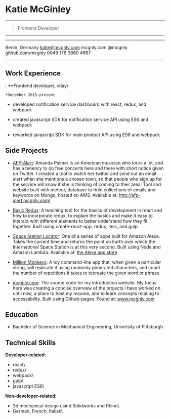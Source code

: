Katie McGinley
================

----

>	Frontend Developer

----



-------------------     ----------------------------
Berlin, Germany                     katie@mcgnly.com
mcgnly.com                                   @mcgnly
github.com/mcgnly                 0049 176 3860 4667
-------------------     ----------------------------



Work Experience
-------------------            

:	**Frontend developer, relayr

	*December 2015-present
	
* developed notification service dashboard with react, redux, and webpack

* created javascript SDK for notification service API using ES6 and webpack

* reworked javascript SDK for main product API using ES6 and webpack


Side Projects
--------------

-	[AFP-Alert](https://github.com/mcgnly/email-keyword): 
	 Amanda Palmer is an American musician who tours a lot, and has a tenency to do free concerts here and there with short notice given on Twitter. I created a tool to watch her twitter and send out an email alert when she mentions a chosen town, so that people who sign up for the service will know if she is thinking of coming to their area. Tool and website built with meteor, database to hold collections of emails and keywords on Mongo, hosted on AWS. Available at: http://afp-alert.mcgnly.com\


-	[Basic Redux](https://github.com/mcgnly/basic-redux):
	A teaching tool for the basics of development in react and how to incorporate redux, to explain the basics and make it easy to interact with different elements to better understand how they fit together. Built using create-react-app, redux, less, and gulp.

-	[Space Station Locator](https://github.com/mcgnly/alexa-iss):
	One of a series of apps built for Amazon Alexa. Takes the current time and returns the point on Earth over which the International Space Station is at this very second. Built using Node and Amazon Lambda. Available at: [the Alexa app store](https://www.amazon.com/mcgnly-Space-Station/dp/B01MZ2ONRB/ref=sr_1_2?s=digital-skills&ie=UTF8&qid=1486298736&sr=1-2&keywords=mcgnly)

-	[Million Monkeys](https://github.com/mcgnly/million-monkeys):
	A toy command-line app that, when given a particular string, will replicate it using randomly generated characters, and count the number of repetitions it takes to recreate the given word or phrase.

-	[mcgnly.com](https://github.com/mcgnly/mcgnly-home):
	The source code for my introduction website. My focus here was creating a concise overview of the projects I have worked on until now, a place to host my resume, and to learn concepts relating to accessability. Built using Github-pages. Found at: www.mcgnly.com

## Education
- Bachelor of Science in Mechanical Engineering, University of Pittsburgh 

## Technical Skills
**Developer-related:**

- react\
- redux\
- webpack\
- gulp\
- javascript ES6\

**Non-developer-related:**

- 3d mechanical design usind Solidworks and Rhino\
- German, French, Italian\

